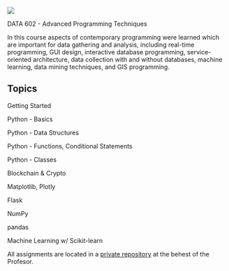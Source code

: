 ![](https://sps.cuny.edu/sites/all/themes/cuny/assets/img/header_logo.png)

DATA 602 - Advanced Programming Techniques

In this course aspects of contemporary programming were learned which are important for data gathering and analysis, including real-time programming, GUI design, interactive database programming, service-oriented architecture, data collection with and without databases, machine learning, data mining techniques, and GIS programming.

## Topics

Getting Started

Python - Basics

Python - Data Structures

Python - Functions, Conditional Statements

Python - Classes

Blockchain & Crypto

Matplotlib, Plotly

Flask

NumPy

pandas

Machine Learning w/ Scikit-learn

All assignments are located in a [private repository](https://github.com/IsARam/DATA602Assignments) at the behest of the Profesor. 

